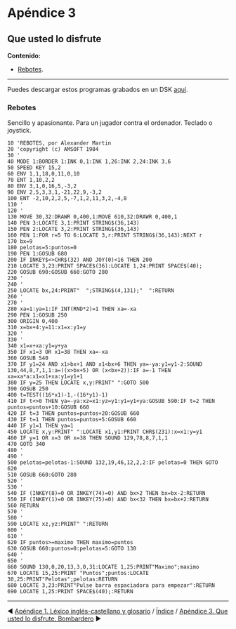 # Apéndice 3

##  Que usted lo disfrute

**Contenido:**

* [Rebotes](#rebotes).

***

Puedes descargar estos programas grabados en un DSK [aquí](dsk/cpc6128.dsk).

### Rebotes

Sencillo y apasionante. Para un jugador contra el ordenador. Teclado o joystick. 

```basic
10 'REBOTES, por Alexander Martin
20 'copyright (c) AMSOFT 1984
30 '
40 MODE 1:BORDER 1:INK 0,1:INK 1,26:INK 2,24:INK 3,6
50 SPEED KEY 15,2
60 ENV 1,1,18,0,11,0,10
70 ENT 1,10,2,2
80 ENV 3,1,0,16,5,-3,2
90 ENV 2,5,3,3,1,-21,22,9,-3,2
100 ENT -2,10,2,2,5,-7,1,2,11,3,2,-4,8
110 '
120 '
130 MOVE 30,32:DRAWR 0,400,1:MOVE 610,32:DRAWR 0,400,1
140 PEN 3:LOCATE 3,1:PRINT STRING$(36,143)
150 PEN 2:LOCATE 3,2:PRINT STRING$(36,143)
160 PEN 1:FOR r=5 TO 6:LOCATE 3,r:PRINT STRING$(36,143):NEXT r
170 bx=9
180 pelotas=5:puntos=0
190 PEN 1:GOSUB 680
200 IF INKEY$<>CHR$(32) AND JOY(0)<16 THEN 200
210 LOCATE 3,23:PRINT SPACE$(36):LOCATE 1,24:PRINT SPACE$(40);
220 GOSUB 690:GOSUB 660:GOTO 280
230 '
240 '
250 LOCATE bx,24:PRINT"  ";STRING$(4,131);"  ":RETURN
260 '
270 '
280 xa=1:ya=1:IF INT(RND*2)=1 THEN xa=-xa
290 PEN 1:GOSUB 250
300 ORIGIN 0,400
310 x=bx+4:y=11:x1=x:y1=y
320 '
330 '
340 x1=x+xa:y1=y+ya
350 IF x1=3 OR x1=38 THEN xa=-xa
360 GOSUB 540
370 IF y1=24 AND x1>bx+1 AND x1<bx+6 THEN ya=-ya:y1=y1-2:SOUND 130,44,8,7,1,1:a=((x>bx+5) OR (x<bx+2)):IF a=-1 THEN xa=xa*a:x1=x1+xa:y1=y1+1
380 IF y=25 THEN LOCATE x,y:PRINT" ":GOTO 500
390 GOSUB 250
400 t=TEST((16*x1)-1,-(16*y1)-1)
410 IF t<>0 THEN ya=-ya:xz=x1:yz=y1:y1=y1+ya:GOSUB 590:IF t=2 THEN puntos=puntos+10:GOSUB 660
420 IF t=3 THEN puntos=puntos+20:GOSUB 660
430 IF t=1 THEN puntos=puntos+5:GOSUB 660
440 IF y1=1 THEN ya=1
450 LOCATE x,y:PRINT" ":LOCATE x1,y1:PRINT CHR$(231):x=x1:y=y1
460 IF y=1 OR x=3 OR x=38 THEN SOUND 129,78,8,7,1,1
470 GOTO 340
480 '
490 '
500 pelotas=pelotas-1:SOUND 132,19,46,12,2,2:IF pelotas=0 THEN GOTO 620
510 GOSUB 660:GOTO 280
520 '
530 '
540 IF (INKEY(8)=0 OR INKEY(74)=0) AND bx>2 THEN bx=bx-2:RETURN
550 IF (INKEY(1)=0 OR INKEY(75)=0) AND bx<32 THEN bx=bx+2:RETURN
560 RETURN
570 '
580 '
590 LOCATE xz,yz:PRINT" ":RETURN
600 '
610 '
620 IF puntos>=maximo THEN maximo=puntos
630 GOSUB 660:puntos=0:pelotas=5:GOTO 130
640 '
650 '
660 SOUND 130,0,20,13,3,0,31:LOCATE 1,25:PRINT"Maximo";maximo
670 LOCATE 15,25:PRINT "Puntos";puntos:LOCATE 30,25:PRINT"Pelotas";pelotas:RETURN
680 LOCATE 3,23:PRINT"Pulse barra espaciadora para empezar":RETURN
690 LOCATE 1,25:PRINT SPACE$(40);:RETURN
```

***

&#9664; [Apéndice 1. Léxico inglés-castellano y glosario](A02.-Léxico-inglés-castellano-y-glosario.md)   /  [Índice](0.03.-Contenido.md)  /   [Apéndice 3. Que usted lo disfrute. Bombardero](A03.-Que-usted-lo-disfrute.-Bombardero.md) &#9654;